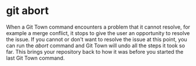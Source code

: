 # git abort

When a Git Town command encounters a problem that it cannot resolve, for example
a merge conflict, it stops to give the user an opportunity to resolve the issue.
If you cannot or don't want to resolve the issue at this point, you can run the
_abort_ command and Git Town will undo all the steps it took so far. This brings
your repository back to how it was before you started the last Git Town command.
